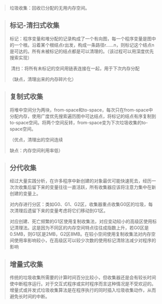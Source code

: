 > 垃圾收集：回收已分配的无用内存空间。

> ## 标记-清扫式收集
>
> ​		标记：程序变量和堆分配的记录构成了一个有向图，每一个程序变量是图中的一个根。沿着某个根结点r出发，构成一条路径r……n，则标记这个结点n是可达的。所有未被标记的结点都是可以清理的。（该过程可以用深度优先搜索实现）
>
> ​		清扫：将所有未标记的空间用链表连接在一起，用于下次内存分配
>
> （缺点，清理出来的内存碎片化）

> ## 复制式收集
>
> 将堆中空间分为两块，from-space和to-space，每次只在from-space中分配内存，使用广度优先搜索遍历图中可达结点，将标记的结点有序复制到to-space空间。将两个空间反转，from-space变为下次垃圾收集的to-space空间。
>
> （优点，清理出的空间连续
>
> 缺点：内存空间利用率低）

> ## 分代收集
>
> ​		经过大量实践分析，在许多程序中新创建的对象最优可能快速死去，经历一次次收集后留下来的变量往往一直活跃，所有收集器应该将注意力集中在新创建的变量上。
>
> ​		对内存进行分区：类如G0、G1、G2区，收集器重点收集G0区的垃圾，每次清理后遗留下来的变量考虑将它们移动到G1区。
>
> ​		对应创建、死亡频繁的G1区使用复制收集法，对应变动较小的高级区使用标记清理法。这是因为不同区的内存空间特点往往成指数上升，若G0区是0.5MB，则G1区是2MB，G2区8MB。在较小空间使用复制收集法对内存空间使用率影响较小，在高级区可以较少次数的使用标记清除法减少对程序的影响

> ## 增量式收集
>
> ​		传统的垃圾收集所需要的计算时间百分比较小，但收集器还是会有较长时间使中断程序运行。对于交互式程序或实时程序而言这种情况是不受欢迎的。增量式或并发式垃圾收集算法是在程序执行的同时插入垃圾收集动作，从而避免长时间的中断。